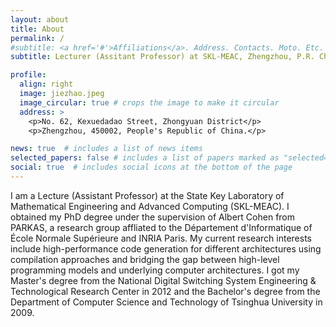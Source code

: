 ```yaml
---
layout: about
title: About
permalink: /
#subtitle: <a href='#'>Affiliations</a>. Address. Contacts. Moto. Etc.
subtitle: Lecturer (Assitant Professor) at SKL-MEAC, Zhengzhou, P.R. China.

profile:
  align: right
  image: jiezhao.jpeg
  image_circular: true # crops the image to make it circular
  address: >
    <p>No. 62, Kexuedadao Street, Zhongyuan District</p>
    <p>Zhengzhou, 450002, People's Republic of China.</p>

news: true  # includes a list of news items
selected_papers: false # includes a list of papers marked as "selected={true}"
social: true  # includes social icons at the bottom of the page
---
```


I am a Lecture (Assistant Professor) at the State Key Laboratory of Mathematical Engineering and Advanced Computing (SKL-MEAC). I obtained my PhD degree under the supervision of <a href="https://who.rocq.inria.fr/Albert.Cohen/" style="text-decoration: none">Albert Cohen</a> from <a href="http://parkas.di.ens.fr/index.html" style="text-decoration: none">PARKAS</a>, a research group affliated to the <a href="http://www.di.ens.fr" style="text-decoration: none">Département d'Informatique</a> of <a href="http://www.ens.fr" style="text-decoration: none">École Normale Supérieure</a> and <a href="https://www.inria.fr/en/centre/paris" style="text-decoration: none">INRIA Paris</a>. My current research interests include high-performance code generation for different architectures using compilation approaches and bridging the gap between high-level
programming models and underlying computer architectures. I got my Master's degree from the National Digital Switching System Engineering &amp; Technological Research Center in 2012 and the Bachelor's degree from the <a href="http://www.cs.tsinghua.edu.cn/publish/csen/index.html" style="text-decoration: none">Department of Computer Science and Technology</a> of <a href="http://www.tsinghua.edu.cn/publish/newthuen/index.html" style="text-decoration: none">Tsinghua University</a> in 2009.
